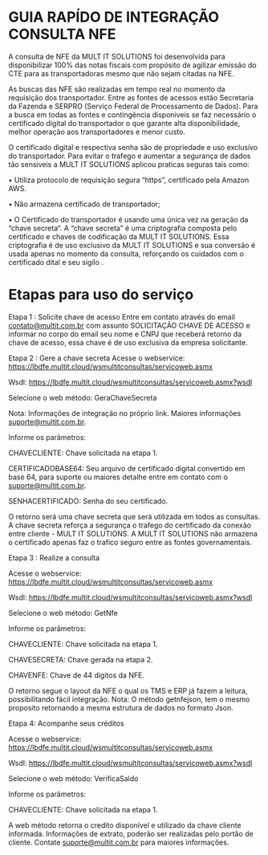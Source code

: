 # GUIA RAPÍDO DE INTEGRAÇÃO CONSULTA NFE

A consulta de NFE da MULT IT SOLUTIONS foi desenvolvida para disponibilizar 100% das notas fiscais com propósito de agilizar emissão do CTE para as transportadoras mesmo que não sejam citadas na NFE. 

As buscas das NFE são realizadas em tempo real no momento da requisição dos transportador. Entre as fontes de acessos estão Secretaria da Fazenda e SERPRO (Serviço Federal de Processamento de Dados). Para a busca em todas as fontes e contingência disponiveis se faz necessário o certificado digital do transportador o que garante  alta disponibilidade, melhor operação aos transportadores e menor custo. 

O certificado digital e respectiva senha são de propriedade e uso exclusivo do transportador. Para evitar o trafego e aumentar a segurança de dados tão sensiveis a MULT IT SOLUTIONS aplicou praticas seguras tais como:

•	Utiliza protocolo de requisição segura “https”, certificado pela Amazon AWS. 

•	Não armazena certificado de transportador;

•	O Certificado do transportador é usando uma única vez na geração da “chave secreta“. A “chave secreta” é uma criptografia composta pelo certificado e chaves de codificação da MULT IT SOLUTIONS. Essa criptografia é de uso exclusivo da MULT IT SOLUTIONS e sua conversão é usada apenas no momento da consulta, reforçando os cuidados com o certificado dital e seu sigilo .

# Etapas para uso do serviço

Etapa 1 : Solicite chave de acesso
Entre em contato através do email contato@multit.com.br com assunto SOLICITAÇÃO CHAVE DE ACESSO e informar no corpo do email seu nome e CNPJ que receberá retorno da chave de acesso, essa chave é de uso exclusiva da empresa solicitante.

Etapa 2 : Gere a chave secreta
Acesse o webservice: https://lbdfe.multit.cloud/wsmultitconsultas/servicoweb.asmx

Wsdl: https://lbdfe.multit.cloud/wsmultitconsultas/servicoweb.asmx?wsdl

Selecione o web método: GeraChaveSecreta

Nota: Informações de integração no próprio link. Maiores informações suporte@multit.com.br.

Informe os parâmetros:

CHAVECLIENTE: Chave solicitada na etapa 1.

CERTIFICADOBASE64: Seu arquivo de certificado digital convertido em base 64, para suporte ou maiores detalhe entre em contato com o suporte@multit.com.br.

SENHACERTIFICADO: Senha do seu certificado.

O retorno será uma chave secreta que será utilizada em todos as consultas. A chave secreta reforça a segurança o trafego do certificado da conexão entre cliente - MULT IT SOLUTIONS. A MULT IT SOLUTIONS não armazena o certificado apenas faz o trafico seguro entre as fontes governamentais.

Etapa 3 : Realize a consulta

Acesse o webservice: https://lbdfe.multit.cloud/wsmultitconsultas/servicoweb.asmx

Wsdl: https://lbdfe.multit.cloud/wsmultitconsultas/servicoweb.asmx?wsdl

Selecione o web método: GetNfe

Informe os parâmetros:

CHAVECLIENTE: Chave solicitada na etapa 1.

CHAVESECRETA: Chave gerada na etapa 2.

CHAVENFE: Chave de 44 dígitos da NFE.

O retorno segue o layout da NFE o qual os TMS e ERP já fazem a leitura, possibilitando fácil integração. 
Nota: O método getnfejson, tem o mesmo proposito retornando a mesma estrutura de dados no formato Json.

Etapa 4: Acompanhe seus créditos

Acesse o webservice: https://lbdfe.multit.cloud/wsmultitconsultas/servicoweb.asmx

Wsdl: https://lbdfe.multit.cloud/wsmultitconsultas/servicoweb.asmx?wsdl

Selecione o web método: VerificaSaldo

Informe os parâmetros:

CHAVECLIENTE: Chave solicitada na etapa 1.

A web método retorna o credito disponível e utilizado da chave cliente informada. Informações de extrato, poderão ser realizadas pelo portão de cliente. Contate suporte@multit.com.br para maiores informações.

